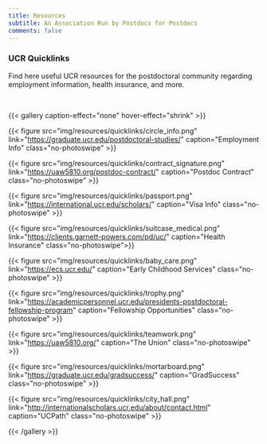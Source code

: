 ```yaml
---
title: Resources
subtitle: An Association Run by Postdocs for Postdocs
comments: false
---
```


### UCR Quicklinks
Find here useful UCR resources  for the postdoctoral community regarding employment information, health insurance, and more.

‎

{{< gallery caption-effect="none" hover-effect="shrink" >}}
  
  {{< figure src="img/resources/quicklinks/circle_info.png"
  link="https://graduate.ucr.edu/postdoctoral-studies/" 
  caption="Employment Info"
  class="no-photoswipe" >}}
  
  {{< figure src="img/resources/quicklinks/contract_signature.png"
  link="https://uaw5810.org/postdoc-contract/" 
  caption="Postdoc Contract"
  class="no-photoswipe" >}}
  
  {{< figure src="img/resources/quicklinks/passport.png" 
  link="https://international.ucr.edu/scholars/" 
  caption="Visa Info"
  class="no-photoswipe" >}}
  
  {{< figure src="img/resources/quicklinks/suitcase_medical.png" 
  link="https://clients.garnett-powers.com/pd/uc/" 
  caption="Health Insurance" 
  class="no-photoswipe">}}
  
  {{< figure src="img/resources/quicklinks/baby_care.png" 
  link="https://ecs.ucr.edu/" 
  caption="Early Childhood Services"
  class="no-photoswipe" >}}

  {{< figure src="img/resources/quicklinks/trophy.png" 
  link="https://academicpersonnel.ucr.edu/presidents-postdoctoral-fellowship-program"   caption="Fellowship Opportunities"
  class="no-photoswipe" >}}

  {{< figure src="img/resources/quicklinks/teamwork.png" 
  link="https://uaw5810.org/" 
  caption="The Union"
  class="no-photoswipe" >}}
  
  {{< figure src="img/resources/quicklinks/mortarboard.png" 
  link="https://graduate.ucr.edu/gradsuccess/" 
  caption="GradSuccess"
  class="no-photoswipe" >}}
  
  {{< figure src="img/resources/quicklinks/city_hall.png" 
  link="http://internationalscholars.ucr.edu/about/contact.html" 
  caption="UCPath"
  class="no-photoswipe" >}}
  
{{< /gallery >}}